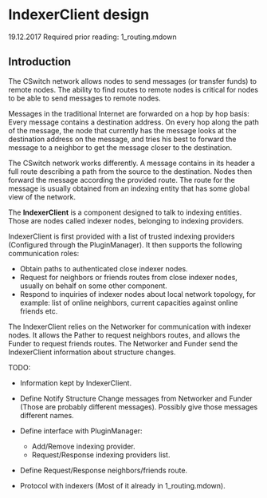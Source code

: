 
# IndexerClient design

19.12.2017
Required prior reading: 1_routing.mdown


## Introduction

The CSwitch network allows nodes to send messages (or transfer funds) to remote
nodes. The ability to find routes to remote nodes is critical for nodes to be
able to send messages to remote nodes.

Messages in the traditional Internet are forwarded on a hop by hop basis: Every
message contains a destination address. On every hop along the path of the
message, the node that currently has the message looks at the destination
address on the message, and tries his best to forward the message to a
neighbor to get the message closer to the destination.

The CSwitch network works differently. A message contains in its header a full
route describing a path from the source to the destination. Nodes then forward
the message according the provided route. The route for the message is usually
obtained from an indexing entity that has some global view of the network.


The **IndexerClient** is a component designed to talk to indexing entities. Those
are nodes called indexer nodes, belonging to indexing providers. 

IndexerClient is first provided with a list of trusted indexing providers
(Configured through the PluginManager). It then supports the following
communication roles:

- Obtain paths to authenticated close indexer nodes.
- Request for neighbors or friends routes from close indexer nodes, usually on
    behalf on some other component.
- Respond to inquiries of indexer nodes about local network topology, for example:
    list of online neighbors, current capacities against online friends etc.


The IndexerClient relies on the Networker for communication with indexer nodes.
It allows the Pather to request neighbors routes, and allows the Funder to
request friends routes. The Networker and Funder send the IndexerClient
information about structure changes.


TODO:

- Information kept by IndexerClient.
- Define Notify Structure Change messages from Networker and Funder (Those are
    probably different messages). Possibly give those messages different names.

- Define interface with PluginManager:
    - Add/Remove indexing provider.
    - Request/Response indexing providers list.

- Define Request/Response neighbors/friends route.

- Protocol with indexers (Most of it already in 1_routing.mdown).
